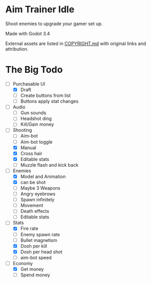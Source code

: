 # Aim Trainer Idle

Shoot enemies to upgrade your gamer set up.

Made with Godot 3.4

External assets are listed in [COPYRIGHT.md](COPYRIGHT.md "Copyright list") with
original links and attribution.

# The Big Todo

- [ ] Purchasable UI
	- [x] Draft
	- [ ] Create buttons from list
	- [ ] Buttons apply stat changes
- [ ] Audio
	- [ ] Gun sounds
	- [ ] Headshot ding
	- [ ] Kill/Gain money
- [ ] Shooting
	- [ ] Aim-bot
	- [ ] Aim-bot toggle
	- [x] Manual
	- [x] Cross hair
	- [x] Editable stats
	- [ ] Muzzle flash and kick back
- [ ] Enemies
	- [x] Model and Animation
	- [x] can be shot
	- [ ] Maybe 3 Weapons
	- [ ] Angry eyebrows
	- [ ] Spawn infinitely
	- [ ] Movement
	- [ ] Death effects
	- [ ] Editable stats
- [ ] Stats
	- [x] Fire rate
	- [ ] Enemy spawn rate
	- [ ] Bullet magnetism
	- [x] Dosh per kill
	- [x] Dosh per head shot
	- [ ] aim-bot speed
- [ ] Economy
	- [x] Get money
	- [ ] Spend money

